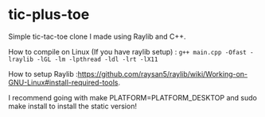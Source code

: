 # tic-plus-toe
Simple tic-tac-toe clone I made using Raylib and C++.

How to compile on Linux (If you have raylib setup) : `g++ main.cpp -Ofast -lraylib -lGL -lm -lpthread -ldl -lrt -lX11`

How to setup Raylib :https://github.com/raysan5/raylib/wiki/Working-on-GNU-Linux#install-required-tools.

I recommend going with make PLATFORM=PLATFORM_DESKTOP and sudo make install to install the static version!
